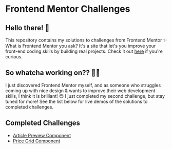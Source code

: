 # Frontend Mentor Challenges

## Hello there! 👋
This repository contains my solutions to challenges from Frontend Mentor ✨ What is Frontend Mentor you ask? It's a site that let's you improve your front-end coding skills by building real projects. Check it out [here](https://frontendmentor.io) if you're curious. 


## So whatcha working on?? 👩‍💻
I just discovered Frontend Mentor myself, and as someone who struggles coming up with nice design & wants to improve their web development skills, I think it is brilliant! 😍 I just completed my second challenge, but stay tuned for more! See the list below for live demos of the solutions to completed challenges.

## Completed Challenges
- [Article Preview Component](https://av-frontendmentor-challenges.vercel.app/article-preview-component/index.html)
- [Price Grid Component](https://av-frontendmentor-challenges.vercel.app/price-grid-component/index.html)



